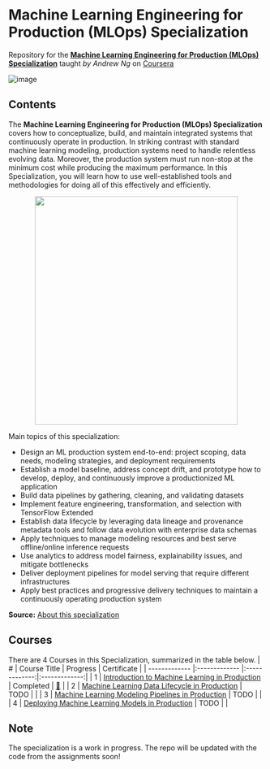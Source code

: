 # Machine Learning Engineering for Production (MLOps) Specialization
Repository for the [**Machine Learning Engineering for Production (MLOps) Specialization**](https://www.coursera.org/specializations/machine-learning-engineering-for-production-mlops) taught *by Andrew Ng* on [Coursera](https://www.coursera.org/)

![image](https://user-images.githubusercontent.com/8168416/160711484-31b450d9-d93c-4fb4-9f86-441a952d28e2.png)

## Contents
The **Machine Learning Engineering for Production (MLOps) Specialization** covers how to conceptualize, build, and maintain integrated systems that continuously operate in production. In striking contrast with standard machine learning modeling, production systems need to handle relentless evolving data. Moreover, the production system must run non-stop at the minimum cost while producing the maximum performance. In this Specialization, you will learn how to use well-established tools and methodologies for doing all of this effectively and efficiently.

<p align="center">
<img width="400" height="450" src=https://user-images.githubusercontent.com/8168416/160711110-614c8847-fac8-46e8-a9d5-b26b495e7d36.png>
</p>

Main topics of this specialization:
- Design an ML production system end-to-end: project scoping, data needs, modeling strategies, and deployment requirements
- Establish a model baseline, address concept drift, and prototype how to develop, deploy, and continuously improve a productionized ML application
- Build data pipelines by gathering, cleaning, and validating datasets
- Implement feature engineering, transformation, and selection with TensorFlow Extended
- Establish data lifecycle by leveraging data lineage and provenance metadata tools and follow data evolution with enterprise data schemas
- Apply techniques to manage modeling resources and best serve offline/online inference requests
- Use analytics to address model fairness, explainability issues, and mitigate bottlenecks
- Deliver deployment pipelines for model serving that require different infrastructures
- Apply best practices and progressive delivery techniques to maintain a continuously operating production system


**Source:** [About this specialization](https://www.coursera.org/specializations/machine-learning-engineering-for-production-mlops)

## Courses
There are 4 Courses in this Specialization, summarized in the table below.
| # | Course Title | Progress | Certificate |
| ------------- |:------------- |:-------------:|:-------------:|
| 1  | [Introduction to Machine Learning in Production](https://www.coursera.org/learn/introduction-to-machine-learning-in-production?specialization=machine-learning-engineering-for-production-mlops) | Completed | [:link:](https://www.coursera.org/account/accomplishments/certificate/RMLFKH4CJZM4) |
| 2  | [Machine Learning Data Lifecycle in Production](https://www.coursera.org/learn/machine-learning-data-lifecycle-in-production?specialization=machine-learning-engineering-for-production-mlops) | TODO | |
| 3  | [Machine Learning Modeling Pipelines in Production](https://www.coursera.org/learn/machine-learning-modeling-pipelines-in-production?specialization=machine-learning-engineering-for-production-mlops) | TODO | |
| 4  | [Deploying Machine Learning Models in Production](https://www.coursera.org/learn/deploying-machine-learning-models-in-production?specialization=machine-learning-engineering-for-production-mlops)  | TODO | |

## Note
The specialization is a work in progress. The repo will be updated with the code from the assignments soon!

